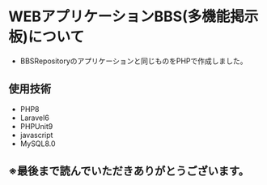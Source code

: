 # WEBアプリケーションBBS(多機能掲示板)について
* BBSRepositoryのアプリケーションと同じものをPHPで作成しました。

## 使用技術
* PHP8
* Laravel6
* PHPUnit9
* javascript
* MySQL8.0

## ※最後まで読んでいただきありがとうございます。
